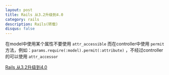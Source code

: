 ```yaml
---
layout: post
title: Rails 从3.2升级到4.0
category: rails
description: Rails(转载)
disqus: false
---
```


在model中使用某个属性不要使用 `attr_accessible` 而在controller中使用 `permit` 方法，例如：`params.require(:model).permit(:attribute)` ，不经过controller的可以使用 `attr_accessor`   

[Rails 从3.2升级到4.0](https://github.com/JuanitoFatas/Guides/blob/master/guides/edge-translation/upgrading-ruby-on-rails-zh_CN.md)